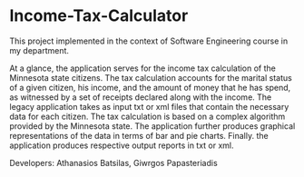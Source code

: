# Income-Tax-Calculator

This project implemented in the context of Software Engineering course in my department. 

At a glance, the application serves for the income tax calculation of the Minnesota state citizens. The tax calculation accounts for the marital status of a given citizen,
his income, and the amount of money that he has spend, as witnessed by a set of receipts declared along with the
income. The legacy application takes as input txt or xml files that contain the necessary data for each citizen. The
tax calculation is based on a complex algorithm provided by the Minnesota state. The application further produces
graphical representations of the data in terms of bar and pie charts. Finally. the application produces respective
output reports in txt or xml.

Developers: Athanasios Batsilas, Giwrgos Papasteriadis
